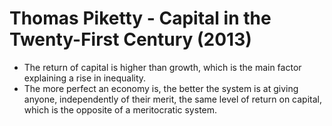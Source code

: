 # Thomas Piketty - Capital in the Twenty-First Century (2013)

- The return of capital is higher than growth, which is the main factor explaining a rise in inequality.
- The more perfect an economy is, the better the system is at giving anyone, independently of their merit, the same level of return on capital, which is the opposite of a meritocratic system.
